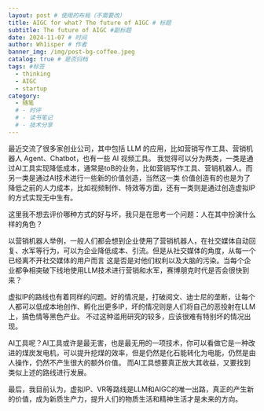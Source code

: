 ```yaml
---
layout: post # 使用的布局（不需要改）
title: AIGC for what? The future of AIGC # 标题
subtitle: The future of AIGC #副标题
date: 2024-11-07 # 时间
author: Wh1isper # 作者
banner_img: /img/post-bg-coffee.jpeg
catalog: true # 是否归档
tags: #标签
  - thinking
  - AIGC
  - startup
category:
  - 随笔
  # - 时评
  # - 读书笔记
  # - 技术分享
---
```


最近交流了很多家创业公司，其中包括 LLM 的应用，比如营销写作工具、营销机器人 Agent、Chatbot，也有一些 AI 视频工具。
我觉得可以分为两类，一类是通过AI工具实现降低成本，通常是toB的业务，比如营销写作工具、营销机器人。而另一类是通过AI技术进行一些新的价值创造，当然这一类
价值创造有的也是为了降低之前的人力成本，比如视频制作、特效等方面，还有一类则是通过创造虚拟IP的方式实现无中生有。

这里我不想去评价哪种方式的好与坏，我只是在思考一个问题：人在其中扮演什么样的角色？

以营销机器人举例，一般人们都会想到企业使用了营销机器人，在社交媒体自动回复、水军等行为，可以为企业降低成本、引流。但是从社交媒体的角度，从每一个已经离不开社交媒体的用户而言
这是否是对他们权利以及大脑的污染。当每个企业都争相突破下线地使用LLM技术进行营销和水军，赛博朋克时代是否会很快到来？

虚拟IP的路线也有着同样的问题。好的情况是，打破阅文、迪士尼的垄断，让每个人都可以低成本地创作、孵化出更多IP，坏的情况则是人们将自己的恶投射在LLM上，搞色情等黑色产业。
不过这种滥用研究的较多，应该很难有特别坏的情况出现。

AI工具呢？AI工具或许是最无害，也是最无用的一项技术，你可以看做它是一种改进的煤炭发电机，可以提升挖煤的效率，但是仍然是化石能转化为电能，仍然是由人操作，仍然不产生很大的额外价值。
而AI工具想要真正放大其收益，又要找到类似上述的路线进行发展。

最后，我目前认为，虚拟IP、VR等路线是LLM和AIGC的唯一出路，真正的产生新的价值，成为新质生产力，提升人们的物质生活和精神生活才是未来的方向。
